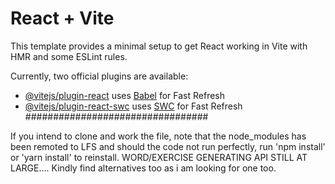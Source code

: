 # React + Vite

This template provides a minimal setup to get React working in Vite with HMR and some ESLint rules.

Currently, two official plugins are available:

- [@vitejs/plugin-react](https://github.com/vitejs/vite-plugin-react/blob/main/packages/plugin-react/README.md) uses [Babel](https://babeljs.io/) for Fast Refresh
- [@vitejs/plugin-react-swc](https://github.com/vitejs/vite-plugin-react-swc) uses [SWC](https://swc.rs/) for Fast Refresh
  #################################

If you intend to clone and work the file, note that the node_modules has been remoted to LFS and should the code not run perfectly, run 'npm install' or 'yarn install' to reinstall.
WORD/EXERCISE GENERATING API STILL AT LARGE.... Kindly find alternatives too as i am looking for one too. 

